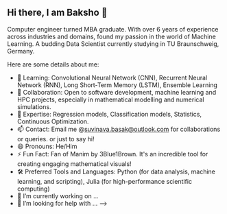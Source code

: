 ## Hi there, I am Baksho 👋

Computer engineer turned MBA graduate. With over 6 years of experience across industries and domains, found my passion in the world of Machine Learning. A budding Data Scientist currently studying in TU Braunschweig, Germany.

Here are some details about me:

- 🌱 Learning: Convolutional Neural Network (CNN), Recurrent Neural Network (RNN), Long Short-Term Memory (LSTM), Ensemble Learning
- 👯 Collaboration: Open to software development, machine learning and HPC projects, especially in mathematical modelling and numerical simulations.
- 💬 Expertise: Regression models, Classification models, Statistics, Continuous Optimization.
- 📫 Contact: Email me @suvinava.basak@outlook.com for collaborations or queries. or just to say hi!
- 😄 Pronouns: He/Him
- ⚡ Fun Fact: Fan of Manim by 3Blue1Brown. It's an incredible tool for creating engaging mathematical visuals!
- 🛠️ Preferred Tools and Languages: Python (for data analysis, machine learning, and scripting), Julia (for high-performance scientific computing)
- 🔭 I’m currently working on ...
- 🤔 I’m looking for help with ...
-->
